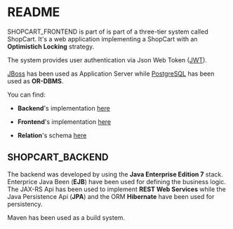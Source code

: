 # README #

SHOPCART_FRONTEND is part of is part of a three-tier system called ShopCart. It's a web application implementing a ShopCart with an **Optimistich Locking** strategy.   

The system provides user authentication via Json Web Token \([JWT](https://jwt.io/)\).  

[JBoss](https://www.redhat.com/it/technologies/jboss-middleware/web-server) has been used as Application Server while [PostgreSQL](https://www.postgresql.org/) has been used as **OR-DBMS**.   
    
You can find:
   
* **Backend**'s implementation [here](https://github.com/t0re199/SHOPCART_BACKEND)   
   
* **Frontend**'s implementation [here](https://github.com/t0re199/SHOPCART_FRONTEND)   

* **Relation**'s schema [here](https://github.com/t0re199/SHOPCART_SCHEMAS)   


## SHOPCART_BACKEND ##

The backend was developed by using the **Java Enterprise Edition 7** stack. Enterprice Java Been (**EJB**) have been used for defining the business logic. The JAX-RS Api has been used to implement **REST Web Services** while the Java Persistence Api (**JPA**) and the ORM **Hibernate** have been used for persistency.   
    
Maven has been used as a build system.
